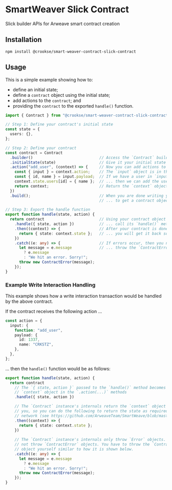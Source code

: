 # SmartWeaver Slick Contract

Slick builder APIs for Arweave smart contract creation

## Installation

```text
npm install @crookse/smart-weaver-contract-slick-contract
```

## Usage

This is a simple example showing how to:

- define an initial state;
- define a `contract` object using the initial state;
- add actions to the `contract`; and
- providing the `contract` to the exported `handle()` function.

```ts
import { Contract } from "@crookse/smart-weaver-contract-slick-contract";

// Step 1: Define your contract's initial state
const state = {
  users: {},
};

// Step 2: Define your contract
const contract = Contract
  .builder()                             // Access the `Contract` builder
  .initialState(state)                   // Give it your initial state
  .action("add_user", (context) => {     // Now you can add actions to modify the state
    const { input } = context.action;    // The `input` object is in the `context.action` field
    const { id, name } = input.payload;  // If we have a user in `input.payload` ...
    context.state.users[id] = { name };  // ... then we can add the user to the state
    return context;                      // Return the `context` object to "end" the action
  })
  .build();                              // When you are done writing your contract, build it ...
                                         // ... to get a contract object with a `handle()` method

// Step 3: Export the handle function
export function handle(state, action) {
  return contract                        // Using your contract object ...
    .handle({ state, action })           // ... call its `handle()` method with a `context` object
    .then((context) => {                 // After your contract is done handling the `context` ...
      return { state: context.state };   // ... you will get it back so you can return the `state`
    })
    .catch((e: any) => {                 // If errors occur, then you need to handle them and ...
      let message = e.message            // ... throw the `ContractError` object yourself`
        ? e.message
        : "We hit an error. Sorry!";
      throw new ContractError(message);
    });
}
```

### Example Write Interaction Handling

This example shows how a write interaction transaction would be handled by the above contract.

If the contract receives the following action ...

```ts
const action = {
  input: {
    function: "add_user",
    payload: {
      id: 1337,
      name: "CRKSTZ",
    },
  },
};
```

... then the `handle()` function would be as follows:

```ts
export function handle(state, action) {
  return contract
    // The `{ state, action }` passed to the `handle()` method becomes the
    // `context` object in the `.action(...)` methods
    .handle({ state, action })

    // The `Contract` instance's internals return the `context` object back to
    // you, so you can do the following to return the state as required by the
    // network (see https://github.com/ArweaveTeam/SmartWeave/blob/master/CONTRACT-GUIDE.md#contract-format-and-interface)
    .then((context) => {
      return { state: context.state };
    })
    
    // The `Contract` instance's internals only throw `Error` objects. They do
    // not throw `ContractError` objects. You have to throw the `ContractError`
    // object yourself similar to how it is shown below.
    .catch((e: any) => {
      let message = e.message
        ? e.message
        : "We hit an error. Sorry!";
      throw new ContractError(message);
    });
}
```
